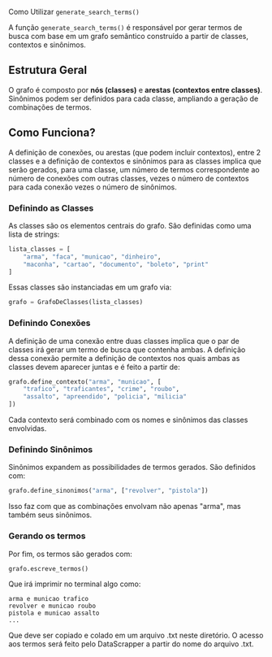 Como Utilizar `generate_search_terms()`

A função `generate_search_terms()` é responsável por gerar termos de busca com base em um grafo semântico construído a partir de classes, contextos e sinônimos.

## Estrutura Geral

O grafo é composto por **nós (classes)** e **arestas (contextos entre classes)**. Sinônimos podem ser definidos para cada classe, ampliando a geração de combinações de termos.

## Como Funciona?

A definição de conexões, ou arestas (que podem incluir contextos), entre 2 classes e a definição de contextos e sinônimos para as classes implica que serão gerados, para uma classe, um número de termos correspondente ao número de conexões com outras classes, vezes o número de contextos para cada conexão vezes o número de sinônimos.

### Definindo as Classes

As classes são os elementos centrais do grafo. São definidas como uma lista de strings:

```python
lista_classes = [
    "arma", "faca", "municao", "dinheiro",
    "maconha", "cartao", "documento", "boleto", "print"
]
```

Essas classes são instanciadas em um grafo via:

```python
grafo = GrafoDeClasses(lista_classes)
```

### Definindo Conexões

A definição de uma conexão entre duas classes implica que o par de classes irá gerar um termo de busca que contenha ambas. A definição dessa conexão permite a definição de contextos nos quais ambas as classes devem aparecer juntas e é feito a partir de:

```python
grafo.define_contexto("arma", "municao", [
    "trafico", "traficantes", "crime", "roubo",
    "assalto", "apreendido", "policia", "milicia"
])
```
Cada contexto será combinado com os nomes e sinônimos das classes envolvidas.

### Definindo Sinônimos

Sinônimos expandem as possibilidades de termos gerados. São definidos com:

```python
grafo.define_sinonimos("arma", ["revolver", "pistola"])
```
Isso faz com que as combinações envolvam não apenas "arma", mas também seus sinônimos.

### Gerando os termos
Por fim, os termos são gerados com:

```python
grafo.escreve_termos()
```

Que irá imprimir no terminal algo como:

```
arma e municao trafico
revolver e municao roubo
pistola e municao assalto
...
```

Que deve ser copiado e colado em um arquivo .txt neste diretório. O acesso aos termos será feito pelo DataScrapper a partir do nome do arquivo .txt.
